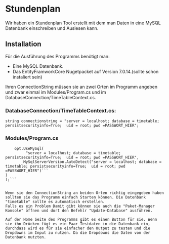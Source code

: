 # Stundenplan
Wir haben ein Stundenplan Tool erstellt mit dem man Daten in eine MySQL Datenbank einschreiben und Auslesen kann.


## Installation
Für die Ausführung des Programms benötigt man:
- Eine MySQL Datenbank.
- Das EntityFramworkCore Nugetpacket auf Version 7.0.14.(sollte schon instaliert sein)

Ihren ConnectionString müssen sie an zwei Orten im Programm angeben und zwar einmal im Modules/Program.cs und im DatabaseConnection/TimeTableContext.cs.

### DatabaseConnection/TimeTableContext.cs:
```string connectionstring = "server = localhost; database = timetable; persistsecurityinfo=True;  uid = root; pwd =PASSWORT_HIER";```

### Modules/Program.cs
```builder.Services.AddDbContextFactory<TimeTableContext>(opt =>
	opt.UseMySql(
         "server = localhost; database = timetable; persistsecurityinfo=True;  uid = root; pwd =PASSWORT_HIER",
		MySqlServerVersion.AutoDetect("server = localhost; database = timetable; persistsecurityinfo=True;  uid = root; pwd =PASSWORT_HIER")```
)
);```


Wenn sie den ConnectionString an beiden Orten richtig eingegeben haben sollten sie das Programm einfach Starten können. Die Datenbank "timetable" sollte es automatisch erstellen.
Falls es ein Problem Damit gibt können sie auch die "Paket-Manager Konsole" öffnen und dort den Befehlr "Update-Database" ausführen.

Auf der Home Seite des Programms gibt es einen Button für sie. Wenn sie ihn Drücken fügt es ein Paar Testdaten in die Datenbank ein, durchdass wird es für sie einfacher den Output zu testen und die Dropdowns im Input zu nutzen. Da die Dropdowns die Daten von der Datenbank nutzten.
